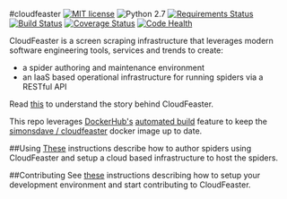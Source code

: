 #cloudfeaster
[![MIT license](http://img.shields.io/badge/license-MIT-brightgreen.svg)](http://opensource.org/licenses/MIT) ![Python 2.7](https://img.shields.io/badge/python-2.7-FFC100.svg?style=flat) [![Requirements Status](https://requires.io/github/simonsdave/cloudfeaster/requirements.svg?branch=master)](https://requires.io/github/simonsdave/cloudfeaster/requirements/?branch=master) [![Build Status](https://travis-ci.org/simonsdave/cloudfeaster.svg?branch=master)](https://travis-ci.org/simonsdave/cloudfeaster) [![Coverage Status](https://coveralls.io/repos/simonsdave/cloudfeaster/badge.svg)](https://coveralls.io/r/simonsdave/cloudfeaster) [![Code Health](https://landscape.io/github/simonsdave/cloudfeaster/master/landscape.svg?style=flat)](https://landscape.io/github/simonsdave/cloudfeaster/master)

CloudFeaster is a screen scraping infrastructure that leverages
modern software engineering tools, services and trends to create:

* a spider authoring and maintenance environment
* an IaaS based operational infrastructure for running spiders
via a RESTful API

Read [this](docs/story.md) to understand the story behind CloudFeaster.

This repo leverages [DockerHub's](https://hub.docker.com/)
[automated build](https://docs.docker.com/docker-hub/builds/) feature to
keep the [simonsdave / cloudfeaster](https://registry.hub.docker.com/u/simonsdave/cloudfeaster/)
docker image up to date.

##Using
[These](docs/using.md) instructions describe
how to author spiders using CloudFeaster and
setup a cloud based infrastructure to host the spiders.

##Contributing
See [these](docs/contributing.md) instructions
describing how to setup your development environment and
start contributing to CloudFeaster.
